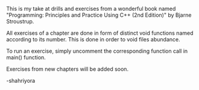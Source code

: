 This is my take at drills and exercises from a wonderful book named "Programming: Principles and Practice Using C++ (2nd Edition)" by Bjarne Stroustrup.

All exercises of a chapter are done in form of distinct void functions named according to its number. This is done in order to void files abundance.

To run an exercise, simply uncomment the corresponding function call in main() function.

Exercises from new chapters will be added soon.

-shahriyora